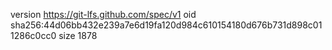 version https://git-lfs.github.com/spec/v1
oid sha256:44d06bb432e239a7e6d19fa120d984c610154180d676b731d898c011286c0cc0
size 1878
